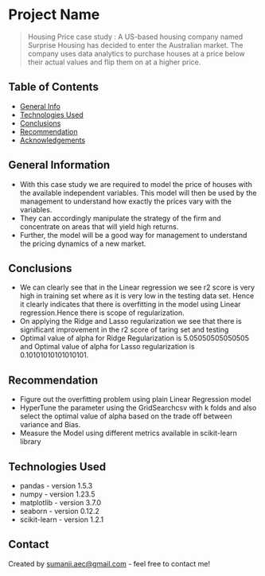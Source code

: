 # Project Name
> Housing Price case study :
    A US-based housing company named Surprise Housing has decided to enter the Australian market. The company uses data analytics to purchase houses at a price below their actual values and flip them on at a higher price.



 


## Table of Contents
* [General Info](#general-information)
* [Technologies Used](#technologies-used)
* [Conclusions](#conclusions)
* [Recommendation](#Recommendation)
* [Acknowledgements](#acknowledgements)


## General Information
- With this case study we  are required to model the price of houses with the available independent variables. This model will then be used by the management to understand how exactly the prices vary with the variables. 
- They can accordingly manipulate the strategy of the firm and concentrate on areas that will yield high returns.
-  Further, the model will be a good way for management to understand the pricing dynamics of a new market.

<!-- You don't have to answer all the questions - just the ones relevant to your project. -->

## Conclusions
- We can clearly see that in the Linear regression we see r2 score is very high in training set where as it is very low in the testing data set.
Hence it clearly indicates that there is overfitting in the model using Linear regression.Hence there is scope of regularization.
- On applying the Ridge and Lasso regularization we see that there is significant improvement in the r2 score of taring set and testing 
- Optimal value of alpha for Ridge Regularization is 5.05050505050505 and Optimal value of alpha for Lasso regularization  is 0.10101010101010101.


## Recommendation

- Figure out the overfitting problem using plain Linear Regression model
- HyperTune the parameter using the GridSearchcsv  with k folds and also select the optimal value of alpha based on the trade off between 
  variance and Bias.
- Measure the Model using different metrics available in scikit-learn library



## Technologies Used
- pandas - version 1.5.3
- numpy - version 1.23.5
- matplotlib - version 3.7.0
- seaborn - version 0.12.2
- scikit-learn - version 1.2.1




## Contact
Created by sumanji.aec@gmail.com  - feel free to contact me!
